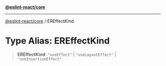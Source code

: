 [**@eslint-react/core**](../README.md)

***

[@eslint-react/core](../README.md) / EREffectKind

# Type Alias: EREffectKind

> **EREffectKind**: `"useEffect"` \| `"useLayoutEffect"` \| `"useInsertionEffect"`
